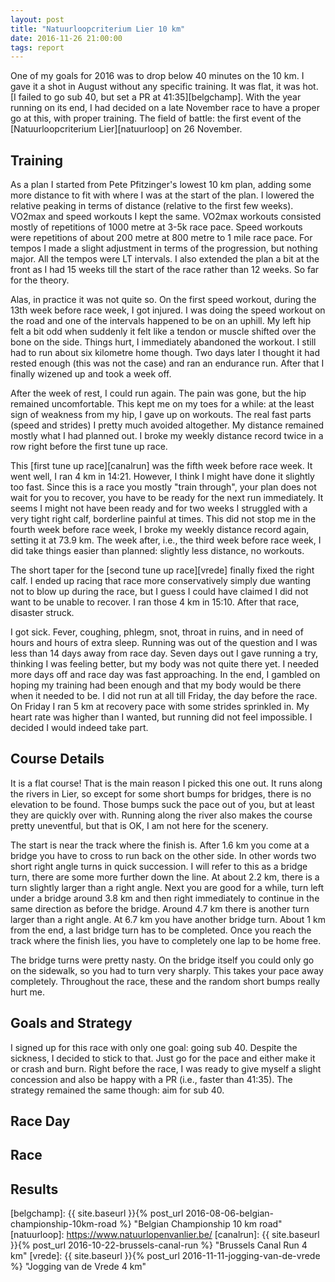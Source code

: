 ```yaml
---
layout: post
title: "Natuurloopcriterium Lier 10 km"
date: 2016-11-26 21:00:00
tags: report
---
```


One of my goals for 2016 was to drop below 40 minutes on the 10 km. I gave it a
shot in August without any specific training. It was flat, it was hot. [I
failed to go sub 40, but set a PR at 41:35][belgchamp]. With the year running
on its end, I had decided on a late November race to have a proper go at this,
with proper training. The field of battle: the first event of the
[Natuurloopcriterium Lier][natuurloop] on 26 November.

## Training

As a plan I started from Pete Pfitzinger's lowest 10 km plan, adding some more
distance to fit with where I was at the start of the plan. I lowered the
relative peaking in terms of distance (relative to the first few weeks).
VO2max and speed workouts I kept the same. VO2max workouts consisted mostly of
repetitions of 1000 metre at 3-5k race pace. Speed workouts were repetitions of
about 200 metre at 800 metre to 1 mile race pace. For tempos I made a slight
adjustment in terms of the progression, but nothing major. All the tempos were
LT intervals. I also extended the plan a bit at the front as I had 15 weeks
till the start of the race rather than 12 weeks. So far for the theory.

Alas, in practice it was not quite so. On the first speed workout, during the
13th week before race week, I got injured.  I was doing the speed workout on
the road and one of the intervals happened to be on an uphill. My left hip felt
a bit odd when suddenly it felt like a tendon or muscle shifted over the bone
on the side. Things hurt, I immediately abandoned the workout. I still had to
run about six kilometre home though.  Two days later I thought it had rested
enough (this was not the case) and ran an endurance run. After that I finally
wizened up and took a week off.

After the week of rest, I could run again. The pain was gone, but the hip
remained uncomfortable. This kept me on my toes for a while: at the least sign
of weakness from my hip, I gave up on workouts. The real fast parts (speed and
strides) I pretty much avoided altogether. My distance remained mostly what I
had planned out.  I broke my weekly distance record twice in a row right before
the first tune up race.

This [first tune up race][canalrun] was the fifth week before race week. It
went well, I ran 4 km in 14:21. However, I think I might have done it slightly
too fast. Since this is a race you mostly "train through", your plan does not
wait for you to recover, you have to be ready for the next run immediately. It
seems I might not have been ready and for two weeks I struggled with a very
tight right calf, borderline painful at times. This did not stop me in the
fourth week before race week, I broke my weekly distance record again, setting
it at 73.9 km. The week after, i.e., the third week before race week, I did
take things easier than planned: slightly less distance, no workouts.

The short taper for the [second tune up race][vrede] finally fixed the right
calf.  I ended up racing that race more conservatively simply due wanting not
to blow up during the race, but I guess I could have claimed I did not want to
be unable to recover. I ran those 4 km in 15:10. After that race, disaster
struck.

I got sick. Fever, coughing, phlegm, snot, throat in ruins, and in need of
hours and hours of extra sleep. Running was out of the question and I was less
than 14 days away from race day. Seven days out I gave running a try, thinking
I was feeling better, but my body was not quite there yet. I needed more days
off and race day was fast approaching. In the end, I gambled on hoping my
training had been enough and that my body would be there when it needed to be.
I did not run at all till Friday, the day before the race. On Friday I ran 5 km
at recovery pace with some strides sprinkled in. My heart rate was higher than
I wanted, but running did not feel impossible.  I decided I would indeed take
part.

## Course Details

It is a flat course! That is the main reason I picked this one out. It runs
along the rivers in Lier, so except for some short bumps for bridges, there is
no elevation to be found. Those bumps suck the pace out of you, but at least
they are quickly over with. Running along the river also makes the course
pretty uneventful, but that is OK, I am not here for the scenery.

The start is near the track where the finish is. After 1.6 km you come at a
bridge you have to cross to run back on the other side.  In other words two
short right angle turns in quick succession. I will refer to this as a bridge
turn, there are some more further down the line. At about 2.2 km, there is a
turn slightly larger than a right angle.  Next you are good for a while, turn
left under a bridge around 3.8 km and then right immediately to continue in the
same direction as before the bridge.  Around 4.7 km there is another turn
larger than a right angle. At 6.7 km you have another bridge turn. About 1 km
from the end, a last bridge turn has to be completed. Once you reach the track
where the finish lies, you have to completely one lap to be home free.

The bridge turns were pretty nasty. On the bridge itself you could only go on
the sidewalk, so you had to turn very sharply. This takes your pace away
completely.  Throughout the race, these and the random short bumps really hurt
me.

## Goals and Strategy

I signed up for this race with only one goal: going sub 40. Despite the
sickness, I decided to stick to that. Just go for the pace and either make it
or crash and burn. Right before the race, I was ready to give myself a slight
concession and also be happy with a PR (i.e., faster than 41:35). The strategy
remained the same though: aim for sub 40.

## Race Day

## Race

## Results

[belgchamp]: {{ site.baseurl }}{% post_url 2016-08-06-belgian-championship-10km-road %} "Belgian Championship 10 km road"
[natuurloop]: https://www.natuurlopenvanlier.be/
[canalrun]: {{ site.baseurl }}{% post_url 2016-10-22-brussels-canal-run %} "Brussels Canal Run 4 km"
[vrede]: {{ site.baseurl }}{% post_url 2016-11-11-jogging-van-de-vrede %} "Jogging van de Vrede 4 km"
